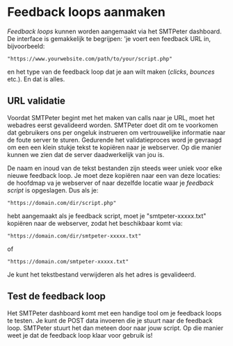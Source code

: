 # Feedback loops aanmaken

*Feedback loops* kunnen worden aangemaakt via het SMTPeter dashboard.
De interface is gemakkelijk te begrijpen: 'je voert een feedback URL in,
bijvoorbeeld:

```text
"https://www.yourwebsite.com/path/to/your/script.php"
```
en het type van de feedback loop dat je aan wilt maken (*clicks*, *bounces* etc.).
En dat is alles.


## URL validatie


Voordat SMTPeter begint met het maken van calls naar je URL, moet het
webadres eerst gevalideerd worden. SMTPeter doet dit om te voorkomen dat 
gebruikers ons per ongeluk instrueren om vertrouwelijke informatie naar
de foute server te sturen. Gedurende het validatieproces word je gevraagd
om een een klein stukje tekst te kopiëren naar je webserver. Op die manier
kunnen we zien dat de server daadwerkelijk van jou is.

De naam en inoud van de tekst bestanden zijn steeds weer uniek voor elke
nieuwe feedback loop. Je moet deze kopiëren naar een van deze locaties:
de hoofdmap va je webserver of naar dezelfde locatie waar je *feedback script*
is opgeslagen. Dus als je:

```text
"https://domain.com/dir/script.php"
```
hebt aangemaakt als je feedback script, moet je "smtpeter-xxxxx.txt" kopiëren naar de webserver,
zodat het beschikbaar komt via:

```text
"https://domain.com/dir/smtpeter-xxxxx.txt"
```

of 

```text
"https://domain.com/smtpeter-xxxxx.txt"
```

Je kunt het tekstbestand verwijderen als het adres is gevalideerd.


## Test de feedback loop

Het SMTPeter dashboard komt met een handige tool om je feedback loops te
testen. Je kunt de POST data invoeren die je stuurt naar de feedback loop. 
SMTPeter stuurt het dan meteen door naar jouw script. Op die manier weet je 
dat de feedback loop klaar voor gebruik is!
